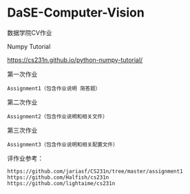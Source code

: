 # DaSE-Computer-Vision
数据学院CV作业

Numpy Tutorial

https://cs231n.github.io/python-numpy-tutorial/

第一次作业
    
    Assignment1（包含作业说明 简答题）

第二次作业
    
    Assignment2（包含作业说明和相关文件）
    
第三次作业
    
    Assignment3（包含作业说明和相关配置文件）
    
评作业参考：

    https://github.com/jariasf/CS231n/tree/master/assignment1
    https://github.com/Halfish/cs231n
    https://github.com/lightaime/cs231n
